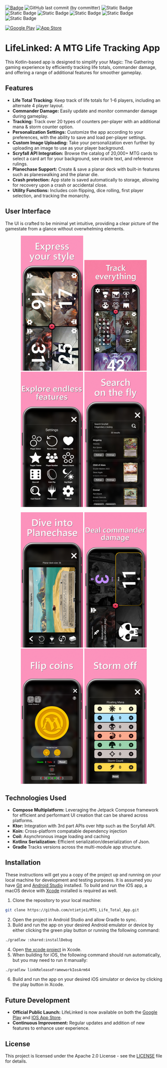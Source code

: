 [![Badge](https://3o1a4kxu4zvf.runkit.sh)](https://git.io/gradientbadge)
![GitHub last commit (by committer)](https://img.shields.io/github/last-commit/ntietje1/MTG_Life_Total_App)
![Static Badge](https://img.shields.io/badge/License-Apache_2.0-orange)
![Static Badge](https://img.shields.io/badge/Kotlin-1.9.24-blue)
![Static Badge](https://img.shields.io/badge/Compose-1.7.0-blue)
![Static Badge](https://img.shields.io/badge/Ktor-2.3.8-blue)
![Static Badge](https://img.shields.io/badge/Koin-3.6.0-blue)
![Static Badge](https://img.shields.io/badge/MinSdk-24-yellow)

[![Google Play](https://img.shields.io/badge/Google%20Play-414141?style=for-the-badge&logo=google-play&logoColor=white)](https://play.google.com/store/apps/details?id=com.hypeapps.lifelinked)
[![App Store](https://img.shields.io/badge/App%20Store-0D96F6?style=for-the-badge&logo=app-store&logoColor=white)](https://apps.apple.com/us/app/lifelinked-mtg-life-counter/id6503708612)


# LifeLinked: A MTG Life Tracking App

This Kotlin-based app is designed to simplify your Magic: The Gathering gaming experience by efficiently tracking life totals, commander damage, and offering a range of additional features for smoother gameplay.

## Features

- **Life Total Tracking:** Keep track of life totals for 1-6 players, including an alternate 4 player layout.
- **Commander Damage:** Easily update and monitor commander damage during gameplay.
- **Tracking:** Track over 20 types of counters per-player with an additional mana & storm counter option.
- **Personalization Settings:** Customize the app according to your preferences, with the ability to save and load per-player settings.
- **Custom Image Uploading:** Take your personalization even further by uploading an image to use as your player background.
- **Scryfall API Integration:** Browse the catalog of 20,000+ MTG cards to select a card art for your background, see oracle text, and reference rulings.
- **Planechase Support:** Create & save a planar deck with built-in features such as planeswalking and the planar die.
- **Crash protection:** App state is saved automatically to storage, allowing for recovery upon a crash or accidental close.
- **Utility Functions:** Includes coin flipping, dice rolling, first player selection, and tracking the monarchy.
  
## User Interface

The UI is crafted to be minimal yet intuitive, providing a clear picture of the gamestate from a glance without overwhelming elements.

<p align="middle">
  <img src="/./images/phone_screenshot_style.png" width="200" />
  <img src="/./images/phone_screenshot_track.png" width="200" /> 
  <img src="/./images/phone_screenshot_features.png" width="200" />
  <img src="/./images/phone_screenshot_search.png" width="200" />
</p>
<p align="middle">
  <img src="/./images/phone_screenshot_planechase.png" width="200" />
  <img src="/./images/phone_screenshot_commander.png" width="200" />
  <img src="/./images/phone_screenshot_coin.png" width="200" /> 
  <img src="/./images/phone_screenshot_storm.png" width="200" />
</p>

## Technologies Used

- **Compose Multiplatform:** Leveraging the Jetpack Compose framework for efficient and performant UI creation that can be shared across platforms.
- **Ktor:** Integration with 3rd part APIs over http such as the Scryfall API.
- **Koin:** Cross-platform compatable dependency injection
- **Coil:** Asynchronous image loading and caching
- **Kotlinx Serialization:** Efficient serialization/deserialization of Json.
- **Gradle** Tracks versions across the multi-module app structure.

## Installation

These instructions will get you a copy of the project up and running on your local machine for development and testing purposes.
It is assumed you have [Git](https://git-scm.com/downloads) and [Android Studio](https://developer.android.com/studio) installed.
To build and run the iOS app, a macOS device with [Xcode](https://developer.apple.com/xcode/) installed is required as well.

1. Clone the repository to your local machine:
```bash
git clone https://github.com/ntietje1/MTG_Life_Total_App.git
```
2. Open the project in Android Studio and allow Gradle to sync.
3. Build and run the app on your desired Android emulator or device by either clicking the green play button or running the following command:
```bash
./gradlew :shared:installDebug
```
4. Open [the xcode project](https://github.com/ntietje1/MTG_Life_Total_App/blob/c7494c22a9b3595e434436c90db1a51041f91439/iosApp/LifeLinkedIOS.xcodeproj) in Xcode.
5. When building for iOS, the following command should run automatically, but you may need to run it manually:
```bash
./gradlew linkReleaseFrameworkIosArm64
```
6. Build and run the app on your desired iOS simulator or device by clicking the play button in Xcode.

## Future Development

- **Official Public Launch:** LifeLinked is now available on both the [Google Play](https://play.google.com/store/apps/details?id=com.hypeapps.lifelinked) and [IOS App Store](https://apps.apple.com/us/app/lifelinked-mtg-life-counter/id6503708612).
- **Continuous Improvement:** Regular updates and addition of new features to enhance user experience.

## License

This project is licensed under the Apache 2.0 License - see the [LICENSE](LICENSE) file for details.
